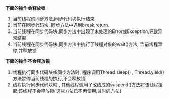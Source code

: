 **下面的操作会释放锁**
1. 当前线程的同步方法,同步代码块执行结束
2. 当前在同步代码块, 同步方法中遇到break,return.
3. 当前线程在同步代码块,同步方法中出现了末处理的Error或Exception,导致异常结束
4. 当前线程在同步代码块,同步方法中执行了线程对象的wait()方法, 当前线程暂停,并释放锁

**下面的操作不会释放锁**
1. 线程执行同步代码块或同步方法时, 程序调用Thread.sleep() , Thread.yield()方法暂停当前线程的执行,不会释放锁
2. 线程执行同步代码块时 , 其他线程调用了改线成的suspend()方法将该线程挂起,该线程不会释放锁(这些方法已不再使用,过时的方法)